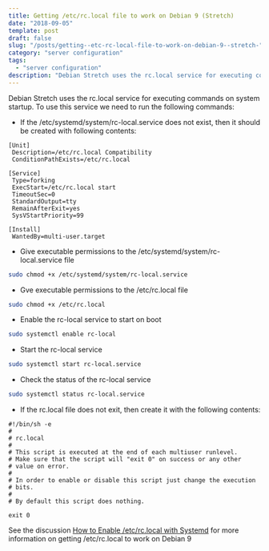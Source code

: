 ```yaml
---
title: Getting /etc/rc.local file to work on Debian 9 (Stretch)
date: "2018-09-05"
template: post
draft: false
slug: "/posts/getting--etc-rc-local-file-to-work-on-debian-9--stretch-"
category: "server configuration"
tags:
  - "server configuration"
description: "Debian Stretch uses the rc.local service for executing commands on system startup. To use this service we need to run the following commands:"
---
```


Debian Stretch uses the rc.local service for executing commands on system startup. To use this service we need to run the following commands:

* If the /etc/systemd/system/rc-local.service does not exist, then it should be created with following contents:

```
[Unit]
 Description=/etc/rc.local Compatibility
 ConditionPathExists=/etc/rc.local

[Service]
 Type=forking
 ExecStart=/etc/rc.local start
 TimeoutSec=0
 StandardOutput=tty
 RemainAfterExit=yes
 SysVStartPriority=99

[Install]
 WantedBy=multi-user.target
```

* Give executable permissions to the /etc/systemd/system/rc-local.service file
```bash
sudo chmod +x /etc/systemd/system/rc-local.service
```

* Gve executable permissions to the /etc/rc.local file
```bash
sudo chmod +x /etc/rc.local
```

* Enable the rc-local service to start on boot
```bash
sudo systemctl enable rc-local
```

* Start the rc-local service
```bash
sudo systemctl start rc-local.service
```

* Check the status of the rc-local service
```bash
sudo systemctl status rc-local.service
```

* If the rc.local file does not exit, then create it with the following contents:

```
#!/bin/sh -e
#
# rc.local
#
# This script is executed at the end of each multiuser runlevel.
# Make sure that the script will "exit 0" on success or any other
# value on error.
#
# In order to enable or disable this script just change the execution
# bits.
#
# By default this script does nothing.

exit 0
```

See the discussion [How to Enable /etc/rc.local with Systemd](https://www.linuxbabe.com/linux-server/how-to-enable-etcrc-local-with-systemd) for more information on getting /etc/rc.local to work on Debian 9
